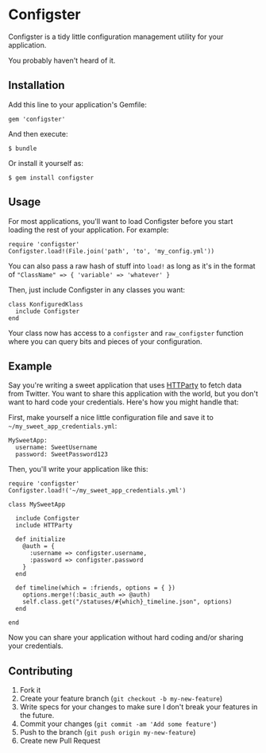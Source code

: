 # Configster

Configster is a tidy little configuration management utility for your application.

You probably haven't heard of it.

## Installation

Add this line to your application's Gemfile:

    gem 'configster'

And then execute:

    $ bundle

Or install it yourself as:

    $ gem install configster

## Usage

For most applications, you'll want to load Configster before you start loading the rest of your application.  For example:

    require 'configster'
    Configster.load!(File.join('path', 'to', 'my_config.yml'))
    
You can also pass a raw hash of stuff into `load!` as long as it's in the format of `"ClassName" => { 'variable' => 'whatever' }`

Then, just include Configster in any classes you want:

    class KonfiguredKlass
      include Configster
    end
    
Your class now has access to a `configster` and `raw_configster` function where you can query bits and pieces of your configuration.

## Example

Say you're writing a sweet application that uses [HTTParty](https://github.com/jnunemaker/httparty) to fetch data from Twitter.  You want to share this application with the world, but you don't want to hard code your credentials.  Here's how you might handle that:

First, make yourself a nice little configuration file and save it to `~/my_sweet_app_credentials.yml`:

    MySweetApp:
      username: SweetUsername
      password: SweetPassword123
      
Then, you'll write your application like this:

    require 'configster'
    Configster.load!('~/my_sweet_app_credentials.yml')
    
    class MySweetApp

      include Configster
      include HTTParty
      
      def initialize
        @auth = {
          :username => configster.username,
          :password => configster.password
        }
      end
      
      def timeline(which = :friends, options = { })
        options.merge!(:basic_auth => @auth)
        self.class.get("/statuses/#{which}_timeline.json", options)
      end
      
    end
    
Now you can share your application without hard coding and/or sharing your credentials.

## Contributing

1. Fork it
2. Create your feature branch (`git checkout -b my-new-feature`)
3. Write specs for your changes to make sure I don't break your features in the future.
4. Commit your changes (`git commit -am 'Add some feature'`)
5. Push to the branch (`git push origin my-new-feature`)
6. Create new Pull Request
